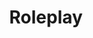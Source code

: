 ---
title: Roleplay
crosslinks:
- nosleep
- RoleplayingForReddit
- RoleplayGateway
- rpg
- BeaconAcademy
- BullworthRP
- forhonor
- ShadowBanned
---
